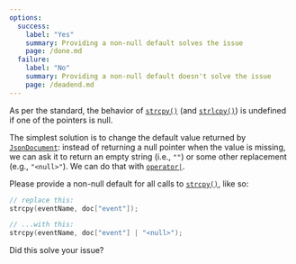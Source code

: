 ```yaml
---
options:
  success:
    label: "Yes"
    summary: Providing a non-null default solves the issue
    page: /done.md
  failure:
    label: "No"
    summary: Providing a non-null default doesn't solve the issue
    page: /deadend.md
---
```


As per the standard, the behavior of [`strcpy()`](https://en.cppreference.com/w/c/string/byte/strcpy) (and [`strlcpy()`](https://en.wikibooks.org/wiki/C_Programming/C_Reference/nonstandard/strlcpy)) is undefined if one of the pointers is null.

The simplest solution is to change the default value returned by [`JsonDocument`](/v7/api/jsondocument/): instead of returning a null pointer when the value is missing, we can ask it to return an empty string (i.e., `""`) or some other replacement (e.g., `"<null>"`). We can do that with [`operator|`](/v7/api/jsonvariant/or/).

Please provide a non-null default for all calls to [`strcpy()`](https://en.cppreference.com/w/c/string/byte/strcpy), like so:

```c++
// replace this:
strcpy(eventName, doc["event"]);

// ...with this:
strcpy(eventName, doc["event"] | "<null>");
```

Did this solve your issue?
